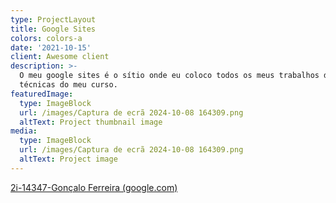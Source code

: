 ```yaml
---
type: ProjectLayout
title: Google Sites
colors: colors-a
date: '2021-10-15'
client: Awesome client
description: >-
  O meu google sites é o sítio onde eu coloco todos os meus trabalhos de aréas
  técnicas do meu curso.
featuredImage:
  type: ImageBlock
  url: /images/Captura de ecrã 2024-10-08 164309.png
  altText: Project thumbnail image
media:
  type: ImageBlock
  url: /images/Captura de ecrã 2024-10-08 164309.png
  altText: Project image
---
```

[2i-14347-Gonçalo Ferreira (google.com)](https://sites.google.com/oficina.pt/2i-14347-goncalo-ferreira/p%C3%A1gina-inicial)


